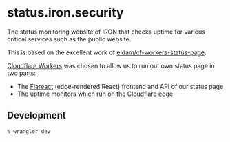 # status.iron.security

The status monitoring website of IRON that checks uptime for various critical services such as the public website.

This is based on the excellent work of [eidam/cf-workers-status-page](https://github.com/eidam/cf-workers-status-page).

[Cloudflare Workers](https://workers.cloudflare.com) was chosen to allow us to run out own status page in two parts:

- The [Flareact](https://flareact.com/) (edge-rendered React) frontend and API of our status page
- The uptime monitors which run on the Cloudflare edge 

## Development

```shell
% wrangler dev
```
